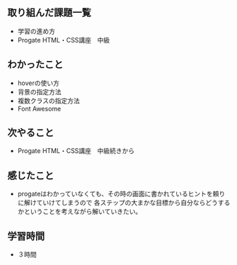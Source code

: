 
## 取り組んだ課題一覧
  - 学習の進め方
  - Progate HTML・CSS講座　中級
## わかったこと
  - hoverの使い方
  - 背景の指定方法
  - 複数クラスの指定方法
  - Font Awesome
## 次やること
  - Progate HTML・CSS講座　中級続きから
## 感じたこと
- progateはわかっていなくても、その時の画面に書かれているヒントを頼りに解けていけてしまうので
  各ステップの大まかな目標から自分ならどうするかということを考えながら解いていきたい。
## 学習時間
- ３時間

  
